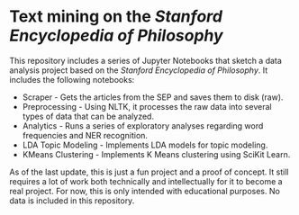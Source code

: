 # Text mining on the _Stanford Encyclopedia of Philosophy_

This repository includes a series of Jupyter Notebooks that sketch a data analysis project based on the _Stanford Encyclopedia of Philosophy_. It includes the following notebooks:

* Scraper - Gets the articles from the SEP and saves them to disk (raw).
* Preprocessing - Using NLTK, it processes the raw data into several types of data that can be analyzed.
* Analytics - Runs a series of exploratory analyses regarding word frequencies and NER recognition.
* LDA Topic Modeling - Implements LDA models for topic modeling.
* KMeans Clustering - Implements K Means clustering using SciKit Learn.

As of the last update, this is just a fun project and a proof of concept. It still requires a lot of work both technically and intellectually for it to become a real project. For now, this is only intended with educational purposes. No data is included in this repository. 
